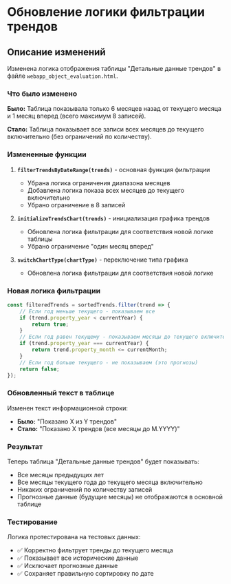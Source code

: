 # Обновление логики фильтрации трендов

## Описание изменений

Изменена логика отображения таблицы "Детальные данные трендов" в файле `webapp_object_evaluation.html`.

### Что было изменено

**Было:** Таблица показывала только 6 месяцев назад от текущего месяца и 1 месяц вперед (всего максимум 8 записей).

**Стало:** Таблица показывает все записи всех месяцев до текущего включительно (без ограничений по количеству).

### Измененные функции

1. **`filterTrendsByDateRange(trends)`** - основная функция фильтрации
   - Убрана логика ограничения диапазона месяцев
   - Добавлена логика показа всех месяцев до текущего включительно
   - Убрано ограничение в 8 записей

2. **`initializeTrendsChart(trends)`** - инициализация графика трендов
   - Обновлена логика фильтрации для соответствия новой логике таблицы
   - Убрано ограничение "один месяц вперед"

3. **`switchChartType(chartType)`** - переключение типа графика
   - Обновлена логика фильтрации для соответствия новой логике

### Новая логика фильтрации

```javascript
const filteredTrends = sortedTrends.filter(trend => {
    // Если год меньше текущего - показываем все
    if (trend.property_year < currentYear) {
        return true;
    }
    // Если год равен текущему - показываем месяцы до текущего включительно
    if (trend.property_year === currentYear) {
        return trend.property_month <= currentMonth;
    }
    // Если год больше текущего - не показываем (это прогнозы)
    return false;
});
```

### Обновленный текст в таблице

Изменен текст информационной строки:
- **Было:** "Показано X из Y трендов"
- **Стало:** "Показано X трендов (все месяцы до M.YYYY)"

### Результат

Теперь таблица "Детальные данные трендов" будет показывать:
- Все месяцы предыдущих лет
- Все месяцы текущего года до текущего месяца включительно
- Никаких ограничений по количеству записей
- Прогнозные данные (будущие месяцы) не отображаются в основной таблице

### Тестирование

Логика протестирована на тестовых данных:
- ✅ Корректно фильтрует тренды до текущего месяца
- ✅ Показывает все исторические данные
- ✅ Исключает прогнозные данные
- ✅ Сохраняет правильную сортировку по дате
